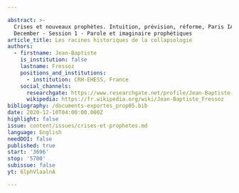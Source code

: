 ```yaml
---

abstract: >-
  Crises et nouveaux prophètes. Intuition, prévision, réforme, Paris IAS, 10-11
  December - Session 1 - Parole et imaginaire prophétiques
article_title: Les racines historiques de la collapsologie
authors:
  - firstname: Jean-Baptiste
    is_institution: false
    lastname: Fressoz
    positions_and_institutions:
      - institution: CRH-EHESS, France
    social_channels:
      researchgate: https://www.researchgate.net/profile/Jean-Baptiste-Fressoz
      wikipedia: https://fr.wikipedia.org/wiki/Jean-Baptiste_Fressoz
bibliography: /documents-exportes_prop05.bib
date: 2020-12-10T04:00:00.000Z
highlight: false
issue: content/issues/crises-et-prophetes.md
language: English
needDOI: false
published: true
start: '3696'
stop: '5700'
subissue: false
yt: 6lphVlaalnA

---
```



<Youtube yt="6lphVlaalnA" caption="Les racines historiques de la collapsologie" start="3696" stop="5700"></Youtube>